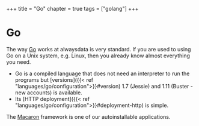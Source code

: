 +++
title = "Go"
chapter = true
tags = ["golang"]
+++

# Go

The way [Go](https://golang.org/) works at alwaysdata is very standard. If you are used to using Go on a Unix system, e.g. Linux, then you already know almost everything you need.

- Go is a compiled language that does not need an interpreter to run the programs but [versions]({{< ref "languages/go/configuration">}}#version) 1.7 (Jessie) and 1.11 (Buster - new accounts) is available.
- Its [HTTP deployment]({{< ref "languages/go/configuration">}}#deployment-http) is simple.

The [Macaron](https://go-macaron.com/) framework is one of our autoinstallable applications.
